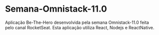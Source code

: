 # Semana-Omnistack-11.0

Aplicação Be-The-Hero desenvolvida pela semana Omnistack-11.0 feita pelo canal RocketSeat.
Esta aplicação utiliza React, Nodejs e ReactNative.

